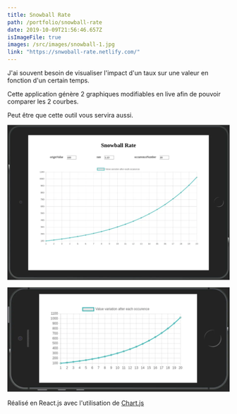 ```yaml
---
title: Snowball Rate
path: /portfolio/snowball-rate
date: 2019-10-09T21:56:46.657Z
isImageFile: true
images: /src/images/snowball-1.jpg
link: "https://snwoball-rate.netlify.com/"
---
```


J'ai souvent besoin de visualiser l'impact d'un taux sur une valeur en fonction d'un certain temps.

Cette application génère 2 graphiques modifiables en live afin de pouvoir comparer les 2 courbes.

Peut être que cette outil vous servira aussi.

![chart in tablet](../../images/capture-du-2019-10-09-23-55-38.webp "chart in tablet")

![chart in phone](../../images/capture-du-2019-10-09-23-55-14.webp "chart in phone")

Réalisé en React.js avec l'utilisation de [Chart.js](https://www.chartjs.org/)
